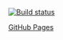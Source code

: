 [![Build status](https://ci.appveyor.com/api/projects/status/6ty008i575m33kyb?svg=true)](https://ci.appveyor.com/project/Niksel00/ahj-events-3)

[GitHub Pages](https://niksel00.github.io/ahj-events-3/)
